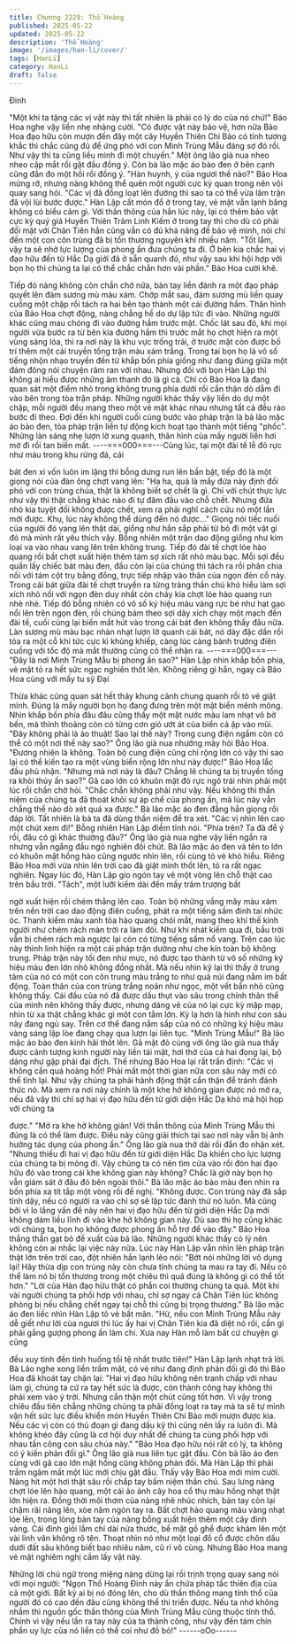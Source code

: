 ```yaml
---
title: Chương 2229: Thổ Hoàng
published: 2025-05-22
updated: 2025-05-22
description: 'Thổ Hoàng'
image: '/images/han-li/cover/'
tags: [HanLi]
category: HanLi
draft: false
---
```


Đinh

"Một khi ta tặng các vị vật này thì tất nhiên là phải có lý do của nó
chứ!" Bảo Hoa nghe vậy liền nhẹ nhàng cười.
"Có được vật này bảo vệ, hơn nữa Bảo Hoa đạo hữu còn mượn
đến đây một cây Huyền Thiên Chi Bảo có tính tương khắc thì
chắc cũng đủ để ứng phó với con Minh Trùng Mẫu đáng sợ đó rồi.
Như vậy thì ta cũng liều mình đi một chuyến." Một ông lão già nua
nheo nheo cặp mắt rồi gật đầu đồng ý.
Còn bà lão mặc áo bào đen ở bên cạnh cũng đắn đo một hồi rồi
đồng ý.
"Hàn huynh, ý của ngươi thế nào?" Bảo Hoa mừng rỡ, nhưng
nàng không thể quên một người cực kỳ quan trong nên vội quay
sang hỏi.
"Các vị đã đồng loạt lên đường thì sao ta có thể vừa lâm trận đã
vội lùi bước được." Hàn Lập cất món đồ ở trong tay, vẻ mặt vẫn
lạnh băng không có biểu cảm gì.
Với thần thông của hắn lúc này, lại có thêm bảo vật cực kỳ quý
giá Huyền Thiên Trảm Linh Kiếm ở trong tay thì cho dù có phải
đối mặt với Chân Tiên hắn cũng vẫn có đủ khả năng để bảo vệ
mình, nói chi đến một con côn trùng đã bị tổn thương nguyên khí
nhiều năm.
"Tốt lắm, vậy ta sẽ nhờ lực lượng của phong ấn đưa chúng ta đi.
Ở bên kia chắc hai vị đạo hữu đến từ Hắc Dạ giới đã ở sẵn quanh
đó, như vậy sau khi hội hợp với bọn họ thì chúng ta lại có thể
chắc chắn hơn vài phần." Bảo Hoa cười khẽ.

Tiếp đó nàng không còn chần chờ nữa, bàn tay liền đánh ra một
đạo pháp quyết lên đám sương mù màu xám.
Chớp mắt sau, đám sương mù liền quay cuồng một chặp rồi tách
ra hai bên tạo thành một cái đường hầm.
Thân hình của Bảo Hoa chợt động, nàng chẳng hề do dự lập tức
đi vào.
Những người khác cũng mau chóng đi vào đường hầm trước
mặt.
Chốc lát sau đó, khi mọi người vừa bước ra từ bên kia đường
hầm thì trước mắt họ chợt hiện ra một vùng sáng lóa, thì ra nơi
này là khu vực trống trải, ở trước mặt còn được bố trí thêm một
cái truyền tống trận màu xám trắng.
Trong tai bọn họ là vô số tiếng nhộn nhạo truyền đến từ khắp bốn
phía giống như đang đúng giữa một đám đông nói chuyện râm
ran với nhau.
Nhưng đối với bọn Hàn Lập thì không ai hiểu được những âm
thanh đó là gì cả. Chỉ có Bảo Hoa là đang quan sát một điểm nhỏ
trong không trung phía dưới rồi cẩn thận dò dẫm đi vào bên trong
tòa trận pháp.
Những người khác thấy vậy liền do dự một chặp, mỗi người đều
mang theo một vẻ mặt khác nhau nhưng tất cả đều rảo bước đí
theo.
Đợi đến khi người cuối cùng bước vào pháp trận là bà lão mặc áo
bào đen, tòa pháp trận liền tự động kích hoạt tạo thành một tiếng
"phốc".
Những làn sáng nhẹ lượn lờ xung quanh, thân hình của mấy
người liền hơi mờ đi rồi tan biến mất.
----===000===---Cùng lúc, tại một đài tế lễ đỏ rực như máu trong khu rừng đá, cái

bát đen xì vốn luôn im lặng thì bỗng dưng run lên bần bật, tiếp đó
là một giọng nói của đàn ông chợt vang lên:
"Ha ha, quả là mấy đứa này định đối phó với con trùng chúa, thật
là không biết sợ chết là gì. Chỉ với chút thực lực như vậy thì thật
chẳng khác nào đi tự đâm đầu vào chỗ chết. Nhưng đứa nhỏ kia
tuyệt đối không được chết, xem ra phải nghĩ cách cứu nó một lần
mới được. Khụ, lúc này không thể dùng đến nó được..."
Giọng nói tiếc nuối của người đó vang lên thật dài, giống như hắn
sắp phải từ bỏ đi một vật gì đó mà mình rất yêu thích vậy.
Bỗng nhiên một trận dao động giống như kim loại va vào nhau
vang lên trên không trung. Tiếp đó đài tế chợt lóe hào quang rồi
bất chợt xuất hiện thêm tám sợ xích rất nhỏ màu bạc.
Mỗi sợi đều quấn lấy chiếc bát màu đen, đầu còn lại của chúng
thì tách ra rồi phân chia nối với tám cột trụ bằng đồng, trực tiếp
nhập vào thân của ngọn đèn cổ này.
Trong cái bát giữa đài tế chợt truyền ra từng tràng thần chú khó
hiểu làm sợi xích nhỏ nối với ngọn đèn duy nhất còn cháy kia
chợt lóe hào quang run nhè nhè.
Tiếp đó bỗng nhiên có vô số ký hiệu màu vàng rực bé như hạt
gạo nổi lên trên ngọn đèn, rồi chúng bám theo sợi dây xích chạy
một mạch đến đài tế, cuối cùng lại biến mất hút vào trong cái bát
đen không thấy đâu nữa.
Làn sương mù màu bạc nhàn nhạt lượn lờ quanh cái bát, nó dày
đặc dần rồi tỏa ra một cỗ khí tức cực kì khủng khiếp, càng lúc
càng bành trướng điên cuồng với tốc độ mà mắt thường cũng có
thể nhận ra.
----===000===---"Đây là nơi Minh Trùng Mẫu bị phong ấn sao?" Hàn Lập nhìn khắp
bốn phía, vẻ mặt tỏ ra hết sức ngạc nghiên thốt lên.
Không riêng gì hắn, ngay cả Bảo Hoa cùng với mấy tu sỹ Đại

Thừa khác cũng quan sát hết thảy khung cảnh chung quanh rồi tỏ
vẻ giật mình.
Đúng là mấy người bọn họ đang đưng trên một mặt biển mênh
mông. Nhìn khắp bốn phía đâu đâu cũng thấy một mặt nước màu
lam nhạt vô bờ bến, mà thỉnh thoảng còn có từng cơn gió ướt át
của biển cả ập vào mũi.
"Đây không phải là ảo thuật! Sao lại thế này? Trong cung điện
ngầm còn có thể có một nơi thế này sao?" Ông lão già nua
nhướng mày hỏi Bảo Hoa.
"Đương nhiên là không. Toàn bộ cung điện cũng chỉ rộng lớn có
vậy thì sao lại có thể kiến tạo ra một vùng biển rộng lớn như này
được!" Bảo Hoa lắc đầu phủ nhận.
"Nhưng mà nơi này là đâu? Chẳng lẽ chúng ta bị truyền tống ra
khỏi thủy ấn sao?" Gã cao lớn có khuôn mặt đỏ rực ngó trái nhìn
phải một lúc rồi chần chờ hỏi.
"Chắc chắn không phải như vậy. Nếu không thì thần niệm của
chúng ta đã thoát khỏi sự áp chế của phong ấn, mà lúc này vẫn
chẳng thể nào dò xét quá xa được." Bà lão mặc áo đen đằng hắn
giọng rồi đáp lời. Tất nhiên là bà ta đã dùng thần niệm để tra xét.
"Các vị nhìn lên cao một chút xem đi!" Bỗng nhiên Hàn Lập điềm
tĩnh nói.
"Phía trên? Ta đã để ý rồi, đâu có gì khác thường đâu?" Ông lão
già nua nghe vậy liền ngần ra nhưng vẫn ngẩng đầu ngó nghiên
đôi chút.
Bà lão mặc áo đen và tên to lớn có khuôn mặt hồng hào cũng
ngước nhìn lên, rồi cùng tỏ vẻ khó hiểu.
Riêng Bảo Hoa mới vừa nhìn lên trời cao đã giật mình thốt lên, tỏ
ra rất ngạc nghiên.
Ngay lúc đó, Hàn Lập gio ngón tay vẽ một vòng lên chỗ thật cao
trên bầu trời. "Tách", một lưỡi kiếm dài đến mấy trăm trượng bất

ngờ xuất hiện rồi chém thẳng lên cao.
Toàn bộ những vầng mây màu xám trên nền trời cao dao động
điên cuồng, phát ra một tiếng sấm đinh tai nhức óc.
Thanh kiếm màu xanh tỏa hào quang chói mắt, mang theo khí thế
kinh người như chém rách màn trời ra làm đôi.
Như khi nhát kiếm qua đi, bầu trời vẫn bị chém rách mà ngược lại
còn có từng tiếng sấm nổ vang. Trên cao lúc này thình linh hiện ra
một cái pháp trận dường như che kín toàn bộ không trung.
Pháp trận này tối đen như mực, nó được tạo thành từ vô số
những ký hiệu màu đen lớn nhỏ không đồng nhất. Mà nếu nhìn kỹ
lại thì thấy ở trung tâm của nó có một con côn trung màu trắng to
như quả núi đang nằm im bất động.
Toàn thân của con trùng trắng noãn như ngọc, một vết bẩn nhỏ
cũng không thấy. Cái đầu của nó đã được dấu thụt vào sâu trong
chính thân thể của mình nên không thấy được, nhưng dáng vẻ
của nó lại cực kỳ mập mạp, nhìn từ xa thật chẳng khác gì một con
tằm lớn.
Kỳ lạ hơn là hình như con sâu này đang ngủ say. Trên cơ thể
đang nằm sấp của nó có những ký hiệu màu vàng sáng lập lòe
đang chạy qua lượn lại liên tục.
"Minh Trùng Mẫu!" Bà lão mặc áo bào đen kinh hãi thốt lên.
Gã mặt đỏ cùng với ông lão già nua thấy được cảnh tượng kinh
người này liền tái mặt, hơi thở của cả hai đọng lại, bộ dáng như
gặp phải đại địch.
Thế nhưng Bảo Hoa lại rất trấn định:
"Các vị không cần quá hoảng hốt! Phải mất một thời gian nữa con
sâu này mới có thể tỉnh lại. Như vậy chúng ta phải hành động thật
cẩn thận để tránh đánh thức nó. Mà xem ra nơi này chính là một
khe hở không gian được nó mở ra, nếu đã vậy thì chỉ sợ hai vị
đạo hữu đến từ giới diện Hắc Dạ khó mà hội họp với chúng ta

được."
"Mở ra khe hở không giản! Với thần thông của Minh Trùng Mẫu thì
đúng là có thể làm được. Điều này cũng giải thích tại sao nơi này
vẫn bị ảnh hưởng tác dụng của phong ấn." Ông lão già nua thở
dài rồi đắn đo nhận xét.
"Nhưng thiếu đi hai vị đạo hữu đến từ giới diện Hắc Dạ khiến cho
lực lượng của chúng ta bị mỏng đi. Vậy chúng ta có nên tìm cửa
vào rồi đón hai đạo hữu đó vào trong cái khe không gian này
không? Chắc là giờ này bọn họ vẫn giám sát ở đâu đó bên ngoài
thôi." Bà lão mặc áo bào màu đen nhìn ra bốn phía xa tít tắp một
vòng rồi đề nghị.
"Không được. Con trùng này đã sắp tỉnh dậy, nếu có người ra vào
chỉ sợ sẽ lập tức đánh thứ nó luôn. Mà cũng bởi vì lo lắng vấn đề
này nên hai vị đạo hữu đến từ giới diện Hắc Dạ mới không dám
liều lĩnh đi vào khe hở không gian này. Dù sao thì họ cũng khác
với chúng ta, bọn họ không được phong ấn hỗ trợ để vào đây."
Bảo Hoa thẳng thắn gạt bỏ đề xuất của bà lão.
Những người khác thấy có lý nên không còn ai nhắc lại việc này
nữa.
Lúc này Hàn Lập vẫn nhìn lên pháp trận thật lớn trên trời cao, đột
nhiên hắn lạnh lẽo nói:
"Bớt nói những lời vô dụng lại! Hãy thừa dịp con trùng này còn
chưa tỉnh chúng ta mau ra tay đi. Nếu có thể làm nó bị tổn thương
trong một chiêu thì quả đúng là không gì có thể tốt hơn."
"Lời của Hàn đạo hữu thật có phần coi thường chúng ta quá. Một
khi vài người chúng ta phối hợp với nhau, chỉ sợ ngay cả Chân
Tiên lúc không phòng bị nếu chẳng chết ngay tại chỗ thì cũng bị
trọng thương." Bà lão mặc áo đen liếc nhìn Hàn Lập tỏ vẻ bất
mãn.
"Hừ, nếu con Minh Trùng Mẫu này dễ giết như lời của ngươi thì
lúc ấy hai vị Chân Tiên kia đã diệt nó rồi, cần gì phải gắng gượng
phong ấn làm chi. Xưa nay Hàn mỗ làm bất cứ chuyện gì cũng

đều xuy tính đền tình huống tồi tệ nhất trước tiên!" Hàn Lập lạnh
nhạt trả lời.
Bà Lão nghe xong liền trầm mặt, có vẻ như đang định phản đối gì
đó thì Bảo Hoa đã khoát tay chặn lại:
"Hai vị đạo hữu không nên tranh chấp với nhau làm gì, chúng ta
cứ ra tay hết sức là được, còn thành công hay không thì phải xem
vào ý trời. Nhưng cẩn thận một chút cũng tốt hơn. Vì vậy trong
chiêu đầu tiên chẳng những chúng ta phải đồng loạt ra tay mà ta
sẽ tự mình vận hết sức lực điều khiển món Huyền Thiên Chi Bảo
mới mượn được kia. Nếu các vị còn có thủ đoạn gì đang dấu kỹ
thì cũng nên lấy ra luôn đi. Mà không khéo đây cũng là cơ hội duy
nhất để chúng ta cùng phối hợp với nhau tấn công con sâu chúa
này."
"Bảo Hoa đạo hữu nói rất có lý, ta không có ý kiến phản đối gì."
Ông lão già nua liên tục gật đầu.
Còn bà lão áo đen cùng với gã cao lớn mặt hồng cũng không
phản đối.
Mà Hàn Lập thì phải trầm ngâm mất một lúc mới chịu gật đầu.
Thấy vậy Bảo Hoa mới mỉm cười. Nàng hít một hơi thật sâu rồi
chắp tay bấm niệm thần chú. Sau lưng nàng chợt lóe lên hào
quang, một cái ảo ảnh cây hoa cổ thụ màu hồng nhạt thật lớn
hiện ra.
Đồng thời môi thơm của nàng nhẽ nhúc nhích, bàn tay còn lại
chậm rãi nâng lên, xòe năm ngón tay ra. Bất chợt hào quang màu
vàng nhạt lóe lên, trong lòng bàn tay của nàng bỗng xuất hiện
thêm một cây đinh vàng.
Cái đinh giỏi lắm chỉ dài nửa thước, bề mặt gồ ghề được khảm
lên một vài linh văn không rõ tên. Thoạt nhìn nó như một loại đồ
cổ được chôn dấu dưới đất sâu không biết bao nhiêu năm, cũ rỉ
vô cùng.
Nhưng Bảo Hoa mang vẻ mặt nghiêm nghị cầm lấy vật này.

Những lời chú ngữ trong miệng nàng dừng lại rồi trịnh trọng quay
sang nói với mọi người:
"Ngọn Thổ Hoàng Đinh này ẩn chứa pháp tắc thiên địa của cả
một giới. Bất kỳ ai bị nó đóng lên, cho dù thần thông mang tính
thổ của người đó có cao đến đâu cũng không thể thi triển được.
Nếu ta nhớ không nhầm thì nguồn gốc thần thông của Minh Trùng
Mẫu cũng thuộc tính thổ. Chính vì vậy nếu lần ra tay này của ta
thành công, như vậy đến tám chín phần uy lực của nó liền có thể
coi như đồ bỏ!"
------oOo------
